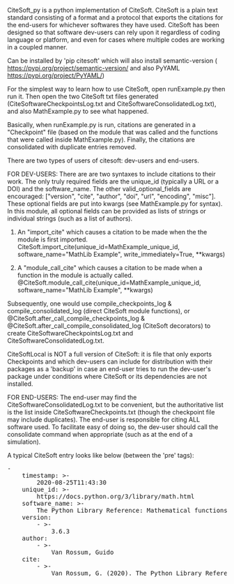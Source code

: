 CiteSoft_py is a python implementation of CiteSoft. CiteSoft is a plain text standard consisting of a format and a protocol that exports the citations for the  end-users for whichever softwares they have used. CiteSoft has been designed so that software dev-users can rely upon it regardless of coding language or platform, and even for cases where multiple codes are working in a coupled manner.

Can be installed by 'pip citesoft' which will also install semantic-version ( https://pypi.org/project/semantic-version/ and also PyYAML https://pypi.org/project/PyYAML/)

For the simplest way to learn how to use CiteSoft, open runExample.py then run it.  Then open the two CiteSoft txt files generated (CiteSoftwareCheckpointsLog.txt and CiteSoftwareConsolidatedLog.txt), and also MathExample.py to see what happened.

Basically, when runExample.py is run, citations are generated in a "Checkpoint" file (based on the module that was called and the functions that were called inside MathExample.py). Finally, the citations are consolidated with duplicate entries removed.

There are two types of users of citesoft: dev-users and end-users.

FOR DEV-USERS:
There are are two syntaxes to include citations to their work. The only truly required fields are the unique_id (typically a URL or a DOI) and the software_name. The other valid_optional_fields are encouraged: ["version", "cite", "author", "doi", "url", "encoding", "misc"].  These optional fields are put into kwargs (see MathExample.py for syntax). In this module, all optional fields can be provided as lists of strings or individual strings (such as a list of authors).

1) An "import_cite" which causes a citation to be made when the the module is first imported.
CiteSoft.import_cite(unique_id=MathExample_unique_id, software_name="MathLib Example", write_immediately=True, **kwargs)

2) A "module_call_cite" which causes a citation to be made when a function in the module is actually called.
@CiteSoft.module_call_cite(unique_id=MathExample_unique_id, software_name="MathLib Example", **kwargs)

Subsequently, one would use compile_checkpoints_log & compile_consolidated_log (direct CiteSoft module functions), or @CiteSoft.after_call_compile_checkpoints_log & @CiteSoft.after_call_compile_consolidated_log (CiteSoft decorators) to create CiteSoftwareCheckpointsLog.txt and CiteSoftwareConsolidatedLog.txt.

CiteSoftLocal is NOT a full version of CiteSoft: it is file that only exports Checkpoints and which dev-users can include for distribution with their packages as a 'backup' in case an end-user tries to run the dev-user's package under conditions where CiteSoft or its dependencies are not installed.

FOR END-USERS:
The end-user may find the CiteSoftwareConsolidatedLog.txt to be convenient, but the authoritative list is the list inside CiteSoftwareCheckpoints.txt (though the checkpoint file may include duplicates). The end-user is responsible for citing ALL software used. To facilitate easy of doing so, the dev-user should call the consolidate command when appropriate (such as at the end of a simulation).

A typical CiteSoft entry looks like below (between the 'pre' tags):
<pre>
-
    timestamp: >-
        2020-08-25T11:43:30
    unique_id: >-
        https://docs.python.org/3/library/math.html
    software_name: >-
        The Python Library Reference: Mathematical functions
    version:
        - >-
            3.6.3 
    author:
        - >-
            Van Rossum, Guido
    cite:
        - >-
            Van Rossum, G. (2020). The Python Library Reference, release 3.8.2. Python Software Foundation.
</pre>